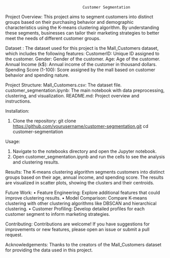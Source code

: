                                       Customer Segmentation
                                      
Project Overview:
This project aims to segment customers into distinct groups based on their purchasing behavior and demographic characteristics using the K-means clustering algorithm. By understanding these segments, businesses can tailor their marketing strategies to better meet the needs of different customer groups.

Dataset : 
The dataset used for this project is the Mall_Customers dataset, which includes the following features:
CustomerID: Unique ID assigned to the customer.
Gender: Gender of the customer.
Age: Age of the customer.
Annual Income (k$): Annual income of the customer in thousand dollars.
Spending Score (1-100): Score assigned by the mall based on customer behavior and spending nature.

Project Structure:
Mall_Customers.csv: The dataset file.
customer_segmentation.ipynb: The main notebook with data preprocessing, clustering, and visualization.
README.md: Project overview and instructions.

Installation:
1.	Clone the repository:
git clone https://github.com/yourusername/customer-segmentation.git
cd customer-segmentation


Usage:
1.	Navigate to the notebooks directory and open the Jupyter notebook.
2.	Open customer_segmentation.ipynb and run the cells to see the analysis and clustering results.

Results:
The K-means clustering algorithm segments customers into distinct groups based on their age, annual income, and spending score. The results are visualized in scatter plots, showing the clusters and their centroids.

Future Work:
•	Feature Engineering: Explore additional features that could improve clustering results.
•	Model Comparison: Compare K-means clustering with other clustering algorithms like DBSCAN and hierarchical clustering.
•	Customer Profiling: Develop detailed profiles for each customer segment to inform marketing strategies.

Contributing:
Contributions are welcome! If you have suggestions for improvements or new features, please open an issue or submit a pull request.

Acknowledgements:
Thanks to the creators of the Mall_Customers dataset for providing the data used in this project.

